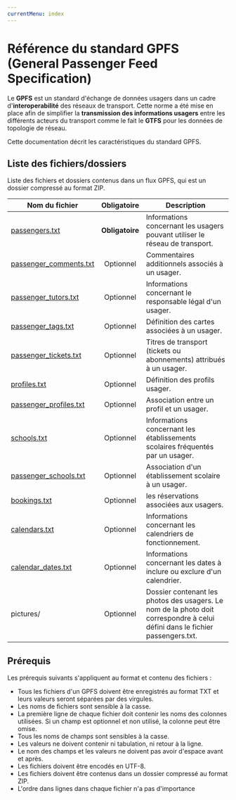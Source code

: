 ```yaml
---
currentMenu: index
---
```


# Référence du standard GPFS (General Passenger Feed Specification)

Le **GPFS** est un standard d'échange de données usagers dans un cadre d'**interoperabilité** des réseaux de transport.
Cette norme a été mise en place afin de simplifier la **transmission des informations usagers** entre les différents acteurs du transport comme le fait le **GTFS** pour les données de topologie de réseau.

Cette documentation décrit les caractéristiques du standard GPFS.

## Liste des fichiers/dossiers

Liste des fichiers et dossiers contenus dans un flux GPFS, qui est un dossier compressé au format ZIP.

| Nom du fichier                                        | Obligatoire     | Description  |
|-------------------------------------------------------|:---------------:|--------------|
| [passengers.txt](passengers.txt.html)                 | **Obligatoire** | Informations concernant les usagers pouvant utiliser le réseau de transport. |
| [passenger_comments.txt](passenger_comments.txt.html) | Optionnel       | Commentaires additionnels associés à un usager. |
| [passenger_tutors.txt](passenger_tutors.txt.html)     | Optionnel       | Informations concernant le responsable légal d'un usager. |
| [passenger_tags.txt](passenger_tags.txt.html)         | Optionnel       | Définition des cartes associées à un usager.
| [passenger_tickets.txt](passenger_tickets.txt.html)   | Optionnel       | Titres de transport (tickets ou abonnements) attribués à un usager. |
| [profiles.txt](profiles.txt.html)                     | Optionnel       | Définition des profils usager. |
| [passenger_profiles.txt](passenger_profiles.txt.html) | Optionnel       | Association entre un profil et un usager. |
| [schools.txt](schools.txt.html)                       | Optionnel       | Informations concernant les établissements scolaires fréquentés par un usager. |
| [passenger_schools.txt](passenger_schools.txt.html)   | Optionnel       | Association d'un établissement scolaire à un usager.  |
| [bookings.txt](bookings.txt.html)                     | Optionnel       | les réservations associées aux usagers.|
| [calendars.txt](calendars.txt.html)                   | Optionnel       | Informations concernant les calendriers de fonctionnement.|
| [calendar_dates.txt](calendar_dates.txt.html)         | Optionnel       | Informations concernant les dates à inclure ou exclure d'un calendrier.|
| pictures/                                             | Optionnel       | Dossier contenant les photos des usagers. Le nom de la photo doit correspondre à celui défini dans le fichier passengers.txt. |

## Prérequis

Les prérequis suivants s'appliquent au format et contenu des fichiers :

* Tous les fichiers d'un GPFS doivent être enregistrés au format TXT et leurs valeurs seront séparées par des virgules.
* Les noms de fichiers sont sensible à la casse.
* La première ligne de chaque fichier doit contenir les noms des colonnes utilisées. Si un champ est optionnel et non utilisé, la colonne peut être omise.
* Tous les noms de champs sont sensibles à la casse.
* Les valeurs ne doivent contenir ni tabulation, ni retour à la ligne.
* Le nom des champs et les valeurs ne doivent pas avoir d'espace avant et après.
* Les fichiers doivent être encodés en UTF-8.
* Les fichiers doivent être contenus dans un dossier compressé au format ZIP.
* L'ordre dans lignes dans chaque fichier n'a pas d'importance
